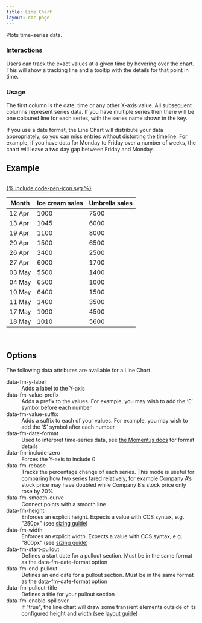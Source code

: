 ```yaml
---
title: Line Chart
layout: doc-page
---
```


<a id="line-description"></a>

Plots time-series data.

### Interactions

Users can track the exact values at a given time by hovering over the chart. This will show a tracking line and a tooltip with the details for that point in time.

### Usage

The first column is the date, time or any other X-axis value. All subsequent columns represent series data. If you have multiple series then there will be one coloured line for each series, with the series name shown in the key.
 
<span class="tip">If you use a date format, the Line Chart will distribute your data appropriately, so you can miss entries without distorting the timeline. For example, if you have data for Monday to Friday over a number of weeks, the chart will leave a two day gap between Friday and Monday.</span>

## Example

<pre class="line-numbers" data-src="code-examples/line-documentation.html"></pre>
<a href="http://codepen.io/Factmint/pen/gbGwGX" class="codepen-button">
	{% include code-pen-icon.svg %}
</a>

<div id="demo" class="documentation-example-container">
<table class="fm-line" data-fm-x-label="Month" data-fm-y-label="Unit sales" data-fm-date-format="DD MMM">
	<thead>
		<tr>
			<th>Month</th><th>Ice cream sales</th><th>Umbrella sales</th>
		</tr>
	</thead>
	<tbody>
		<tr>
			<td>12 Apr</td><td>1000</td><td>7500</td>
		</tr><tr>
			<td>13 Apr</td><td>1045</td><td>6000</td>
		</tr><tr>
			<td>19 Apr</td><td>1100</td><td>8000</td>
		</tr><tr>
			<td>20 Apr</td><td>1500</td><td>6500</td>
		</tr><tr>
			<td>26 Apr</td><td>3400</td><td>2500</td>
		</tr><tr>
			<td>27 Apr</td><td>6000</td><td>1700</td>
		</tr><tr>
			<td>03 May</td><td>5500</td><td>1400</td>
		</tr><tr>
			<td>04 May</td><td>6500</td><td>1000</td>
		</tr><tr>
			<td>10 May</td><td>6400</td><td>1500</td>
		</tr><tr>
			<td>11 May</td><td>1400</td><td>3500</td>
		</tr><tr>
			<td>17 May</td><td>1090</td><td>4500</td>
		</tr><tr>
			<td>18 May</td><td>1010</td><td>5600</td>
		</tr>
	</tbody>
</table>
<br>
<link rel="stylesheet" href="http://factmint.io/line.css">
<script async src="http://factmint.io/line.js"></script>
</div>

## Options

The following data attributes are available for a Line Chart.

<dl>
 <dt>data-fm-y-label</dt><dd>Adds a label to the Y-axis</dd>
 <dt>data-fm-value-prefix</dt><dd>Adds a prefix to the values. For example, you may wish to add  the ‘£’ symbol before each number</dd>
 <dt>data-fm-value-suffix</dt><dd>Adds a suffix to each of your values. For example, you may wish to add  the ‘$’ symbol after each number</dd>
 <dt>data-fm-date-format</dt><dd>Used to interpret time-series data, see <a href="http://momentjs.com/docs/#/parsing/string-format/" alt="Parsing documentation for Moment.js">the Moment.js docs</a> for format details</dd>
 <dt>data-fm-include-zero</dt><dd>Forces the Y-axis to include 0</dd>
 <dt>data-fm-rebase</dt><dd>Tracks the percentage change of each series. This mode is useful for comparing how two series fared relatively, for example Company A’s stock price may have doubled while Company B’s stock price only rose by 20%</dd>
 <dt>data-fm-smooth-curve</dt><dd>Connect points with a smooth line</dd>
 <dt>data-fm-height</dt><dd>Enforces an explicit height. Expects a value with CCS syntax, e.g. "250px" (see <a href="chart-layout-and-sizing.html#size">sizing guide</a>)</dd>
 <dt>data-fm-width</dt><dd>Enforces an explicit width. Expects a value with CCS syntax, e.g. "800px" (see <a href="chart-layout-and-sizing.html#size">sizing guide</a>)</dd>
<dt>data-fm-start-pullout</dt>
<dd>Defines a start date for a pullout section. Must be in the same format as the data-fm-date-format option</dd>
<dt>data-fm-end-pullout</dt>
<dd>Defines an end date for a pullout section. Must be in the same format as the data-fm-date-format option</dd>
<dt>data-fm-pullout-title</dt>
<dd>Defines a title for your pullout section</dd>
 <dt>data-fm-enable-spillover</dt><dd>If "true", the line chart will draw some transient elements outside of its configured height and width (see <a href="chart-layout-and-sizing.html#spillover">layout guide</a>)</dd>
</dl>